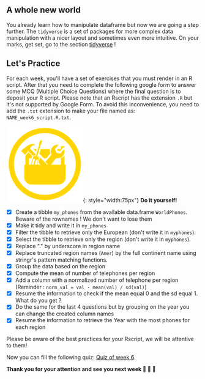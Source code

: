 ## A whole new world

You already learn how to manipulate dataframe but now we are going a step further.
The `tidyverse` is a set of packages for more complex data manipulation with a nicer layout
and sometimes even more intuitive. On your marks, get set, go to the section [tidyverse](./r10_tidyverse.md) !

## Let's Practice

For each week, you'll have a set of exercises that you must render in an R script. 
After that you need to complete the following google form to answer some MCQ (Multiple
Choice Questions) where the final question is to deposit your R script.
Please note that an Rscript has the extension `.R` but it's not supported by Google Form.
To avoid this inconvenience, you need to add the `.txt` extension to make your file named as: `NAME_week6_script.R.txt`. 

![](images/toolbox-do-it-yourself.png){: style="width:75px"} **Do it yourself!**

- [x] Create a tibble `my_phones` from the available data.frame `WorldPhones`. Beware of the rownames ! We don't want to lose them
- [x] Make it tidy and write it in `my_phones`
- [x] Filter the tibble to retrieve only the European (don't write it in `myphones`).
- [x] Select the tibble to retrieve only the region (don't write it in `myphones`).
- [x] Replace "." by underscore in region name
- [x] Replace truncated region names (`Amer`) by the full continent name using stringr's pattern matching functions.
- [x] Group the data based on the region
- [x] Compute the mean of number of telephones per region
- [x] Add a column with a normalized number of telephone per region (Reminder : `norm_val = val - mean(val) / sd(val)`)
- [x] Resume the information to check if the mean equal 0 and the sd equal 1. What do you get ?
- [x] Do the same for the last 4 questions but by grouping on the year you can change the created column names
- [x] Resume the information to retrieve the Year with the most phones for each region

Please be aware of the best practices for your Rscript, we will be attentive to them!

Now you can fill the following quiz: [Quiz of week 6](https://forms.gle/aNvCqoyqZbajxtZQ9).


**Thank you for your attention and see you next week :clap: :clap: :clap:**